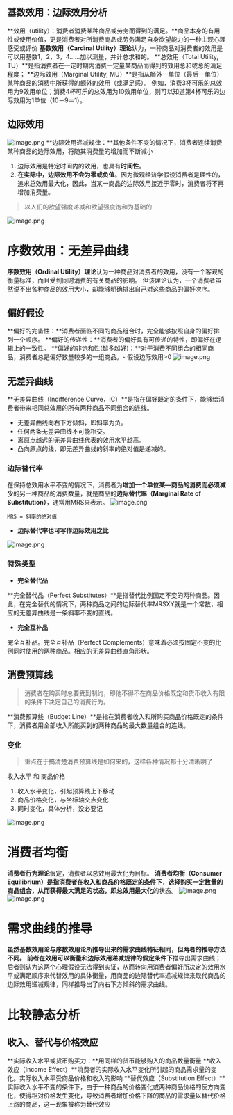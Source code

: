 ## 基数效用：边际效用分析

**效用（utility）：消费者消费某种商品或劳务而得到的满足。**商品本身的有用性或使用价值，更是消费者对所消费商品或劳务满足自身欲望能力的一种主观心理感受或评价
**基数效用（Cardinal Utility）理论**认为，一种商品对消费者的效用是可以用基数1，2，3，4……加以测量，并计总求和的。
**总效用（Total Utility, TU）**是指消费者在一定时期内消费一定量某商品而得到的效用总和或总的满足程度；
**边际效用（Marginal Utility, MU）**是指从额外一单位（最后一单位）某种商品的消费中所获得的额外的效用（或满足感）。
例如，消费3杯可乐的总效用为9效用单位；消费4杯可乐的总效用为10效用单位，则可以知道第4杯可乐的边际效用为1单位（10－9＝1）。

## 边际效用

![image.png](https://cdn.nlark.com/yuque/0/2023/png/36192378/1697456941601-86ba6672-1934-4590-905a-60996c1402ab.png#averageHue=%23f2f2f2&clientId=uec327b6a-c292-4&from=paste&height=97&id=u20a59f5f&originHeight=194&originWidth=231&originalType=binary&ratio=2&rotation=0&showTitle=false&size=20350&status=done&style=none&taskId=u12549be9-fff7-4f58-b8ae-f6f785ca6b7&title=&width=115.5)
**边际效用递减规律：**其他条件不变的情况下，消费者连续消费某种商品的边际效用，将随其消费量的增加而不断减小

1.  边际效用是特定时间内的效用，也具有**时间性**。
2.  **在实际中，边际效用不会为零或负值**。因为微观经济学假设消费者是理性的，追求总效用最大化，因此，当某一商品的边际效用接近于零时，消费者将不再增加消费量。
> 以人们的欲望强度递减和欲望强度饱和为基础的

![image.png](https://cdn.nlark.com/yuque/0/2023/png/36192378/1697457616767-64e8c558-e0d4-4589-9f22-7fd30870685f.png#averageHue=%23d8d8d8&clientId=uec327b6a-c292-4&from=paste&height=215&id=u690969c3&originHeight=429&originWidth=1077&originalType=binary&ratio=2&rotation=0&showTitle=false&size=112238&status=done&style=none&taskId=u58363611-1898-496b-b787-31d472abc2b&title=&width=538.5)

# 序数效用：无差异曲线

**序数效用（Ordinal Utility）理论**认为一种商品对消费者的效用，没有一个客观的衡量标准，而且受到同时消费的有关商品的影响。
但该理论认为，一个消费者虽然说不出各种商品的效用大小，却能够明确排出自己对这些商品的偏好次序。

## 偏好假设

**偏好的完备性：**消费者面临不同的商品组合时，完全能够按照自身的偏好排列一个顺序。
**偏好的传递性：**消费者的偏好具有可传递的特性，即偏好在逻辑上的一致性。
**偏好的非饱和性(越多越好)：**对于消费不同组合的相同商品，消费者总是偏好数量较多的一组商品。- 假设边际效用>0
![image.png](https://cdn.nlark.com/yuque/0/2023/png/36192378/1697458038766-db4565eb-467c-4a45-81b6-e68852c369bb.png#averageHue=%23e7ece9&clientId=uec327b6a-c292-4&from=paste&height=374&id=u336fa9c2&originHeight=748&originWidth=1123&originalType=binary&ratio=2&rotation=0&showTitle=false&size=313413&status=done&style=none&taskId=uf3d61785-9ab7-4bff-8a00-db65a84f2b6&title=&width=561.5)

## 无差异曲线

**无差异曲线（Indifference Curve，IC）**是指在偏好既定的条件下，能够给消费者带来相同总效用的所有两种商品不同组合的连线。

- 无差异曲线向右下方倾斜，即斜率为负。
- 任何两条无差异曲线不可能相交。
- 离原点越远的无差异曲线代表的效用水平越高。
- 凸向原点的线，即无差异曲线的斜率的绝对值是递减的。

### 边际替代率

在保持总效用水平不变的情况下，消费者为**增加一个单位某—商品的消费而必须减少**的另一种商品的消费数量，就是商品的**边际替代率（Marginal Rate of Substitution）**，通常用MRS来表示。
![image.png](https://cdn.nlark.com/yuque/0/2023/png/36192378/1697458648824-8af22cfc-f5d0-4d16-a428-6a6b87a812d7.png#averageHue=%23f9f9f9&clientId=uec327b6a-c292-4&from=paste&height=272&id=u8d86cc4d&originHeight=543&originWidth=758&originalType=binary&ratio=2&rotation=0&showTitle=false&size=81465&status=done&style=none&taskId=u1d154d04-06ef-4eac-8acd-7d6e8de921c&title=&width=379)

`MRS = 斜率的绝对值`

- **边际替代率也可写作边际效用之比**

![image.png](https://cdn.nlark.com/yuque/0/2023/png/36192378/1697458922686-4d65a10d-5863-43de-8ac0-e0ea4cdb58e9.png#averageHue=%23f4f4f4&clientId=uec327b6a-c292-4&from=paste&height=166&id=u8e6fecaa&originHeight=331&originWidth=1116&originalType=binary&ratio=2&rotation=0&showTitle=false&size=73009&status=done&style=none&taskId=ua5ace385-ba83-4c54-ad47-1d7c8f645b0&title=&width=558)

### 特殊类型

- **完全替代品**

**完全替代品（Perfect Substitutes）**是指替代比例固定不变的两种商品。因此，在完全替代的情况下，两种商品之间的边际替代率MRSXY就是一个常数，相应的无差异曲线是一条斜率不变的直线。

- **完全互补品**

完全互补品。完全互补品（Perfect Complements）意味着必须按固定不变的比例同时使用的两种商品。相应的无差异曲线直角形状。

## 消费预算线
>
> 消费者在购买时总要受到制约，即他不得不在商品价格既定和货币收入有限的条件下决定自己的消费行为。

**消费预算线（Budget Line）**是指在消费者收入和所购买商品价格既定的条件下，消费者用全部收入所能买到的两种商品的最大数量组合的连线。

### 变化
>
> 重点在于搞清楚消费预算线是如何来的，这样各种情况都十分清晰明了

收入水平 和 商品价格

1. 收入水平变化，引起预算线上下移动
2. 商品价格变化，与坐标轴交点变化
3. 同时变化，具体分析，没必要记

![image.png](https://cdn.nlark.com/yuque/0/2023/png/36192378/1697460102192-ad6a99b9-b1f9-4eda-83ae-e0114662b56f.png#averageHue=%23f7f7f7&clientId=u6a44e33e-bf5a-4&from=paste&height=205&id=u70fe269d&originHeight=410&originWidth=872&originalType=binary&ratio=2&rotation=0&showTitle=false&size=77409&status=done&style=none&taskId=u0a7935cc-4016-4b24-a91c-03b1db0f164&title=&width=436)

# 消费者均衡

**消费者行为理论**假定，消费者以总效用最大化为目标。
**消费者均衡（Consumer Equilibrium）**是指消费者在收入和商品价格既定的条件下，选择购买一定数量的商品组合，从而获得最大满足的状态，即**总效用最大化**的状态。
![image.png](https://cdn.nlark.com/yuque/0/2023/png/36192378/1697460247154-6dcb7799-0311-42c7-8502-ed8a3dfee3d7.png#averageHue=%23f3f3f3&clientId=u6a44e33e-bf5a-4&from=paste&height=233&id=u8a84e10a&originHeight=465&originWidth=512&originalType=binary&ratio=2&rotation=0&showTitle=false&size=60988&status=done&style=none&taskId=u032fc1ee-8bec-41b7-8e00-1dd4351e108&title=&width=256)![image.png](https://cdn.nlark.com/yuque/0/2023/png/36192378/1697460239277-9b39c217-dae9-4d45-adb4-a7d87ca6b67c.png#averageHue=%23efefef&clientId=u6a44e33e-bf5a-4&from=paste&height=49&id=u71bce1fa&originHeight=98&originWidth=461&originalType=binary&ratio=2&rotation=0&showTitle=false&size=23254&status=done&style=none&taskId=u606911e9-952e-46b8-bd3d-182ad512d01&title=&width=230.5)

# 需求曲线的推导

**虽然基数效用论与序数效用论所推导出来的需求曲线特征相同，但两者的推导方法不同。
**前者在效用可以**衡量和边际效用递减规律的假定条件下**推导出需求曲线；
后者则认为这两个心理假设无法得到实证，从而转向用消费者偏好所决定的效用水平或满足顺序来代替效用的具体衡量，用商品的边际替代率递减规律来取代商品的边际效用递减规律，同样推导出了向右下方倾斜的需求曲线。

# 比较静态分析

## 收入、替代与价格效应

**实际收入水平或货币购买力：**用同样的货币能够购入的商品数量衡量
**收入效应（Income Effect）**消费者的实际收入水平变化所引起的商品需求量的变化。实际收入水平受商品价格和收入的影响
**替代效应（Substitution Effect）**实际收入水平不变的条件下，由于一种商品的价格变化或两种商品价格的反方向变化，使得相对价格发生变化，导致消费者增加价格下降的商品的需求量以替代价格上涨的商品，这一现象被称为替代效应
